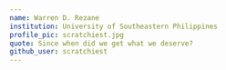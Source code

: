 ```yaml
---
name: Warren D. Rezane
institution: University of Southeastern Philippines
profile_pic: scratchiest.jpg
quote: Since when did we get what we deserve?
github_user: scratchiest
---
```

